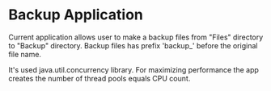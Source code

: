 # Backup Application

Current application allows user to make a backup files from "Files" directory to "Backup" directory.
Backup files has prefix 'backup_' before the original file name.

It's used java.util.concurrency library. For maximizing performance the app creates the number of thread pools equals CPU count.